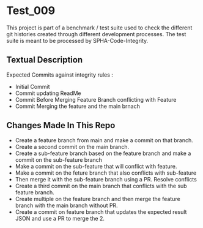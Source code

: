 # Test_009
This project is part of a benchmark / test suite used to check the different git histories created through different development processes. The test suite is meant to be processed by SPHA-Code-Integrity.

## Textual Description
Expected Commits against integrity rules :
* Initial Commit
* Commit updating ReadMe
* Commit Before Merging Feature Branch conflicting with Feature
* Commit Merging the feature and the main brnach

## Changes Made In This Repo

* Create a feature branch from main and make a commit on that branch.
* Create a second commit on the main branch.
* Create a sub-feature branch based on the feature branch and make a commit on the sub-feature branch
* Make a commit on the sub-feature that will conflict with feature.
* Make a commit on the feture branch that also conflicts with sub-feature
* Then merge it with the sub-feature branch using a PR. Resolve conflicts
* Create a third commit on the main branch that conflicts with the sub feature branch.
* Create multiple on the feature branch and then  merge the feature branch with the main branch without PR.
* Create a commit on feature branch that updates the expected result JSON and use a PR to merge the 2.
